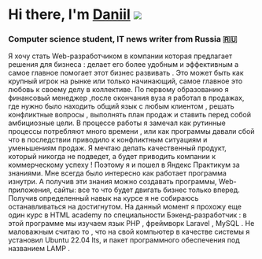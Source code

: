 # Hi there, I'm [Daniil](https://daniilshat.ru/) ![](https://github.com/blackcater/blackcater/raw/main/images/Hi.gif) 
### Computer science student, IT news writer from Russia 🇷🇺

Я хочу стать Web-разработчиком в компании которая предлагает решения для бизнеса : делает его более удобным и эффективным а самое главное помогает этот бизнес развивать . Это может быть как крупный игрок на рынке или только начинающий, самое главное это любовь к своему делу в коллективе. По первому образованию я финансовый менеджер ,после окончания вуза я работал в продажах, где нужно было находить общий язык с любым клиентом , решать конфликтные вопросы , выполнять план продаж и ставить перед собой амбициозные цели.
 В процессе работы я замечал как рутинные процессы потребляют много времени , или как программы давали сбой что в последствии приводило к конфликтным ситуациям и уменьшениям продаж. 
Я мечтаю делать качественный продукт, который никогда не подведет, а будет приводить компании к коммерческому успеху ! Поэтому я и пошел в Яндекс Практикум за знаниями. Мне всегда было интересно как работает программа изнутри. А получив эти знания можно создавать программы, Web-приложения, сайты: все то что будет двигать бизнес только вперед.
Получив определенный навык на курсе я не собираюсь останавливаться на достигнутом.
На данный момент я прохожу еще один курс в HTML academy по специальности Бэкенд-разработчик : в этой программе мы изучаем язык PHP , фреймворк Laravel , MySQL .
Не маловажным считаю то , что на свой компьютер в качестве системы я установил Ubuntu 22.04 lts, и пакет программного обеспечения под названием LAMP .




